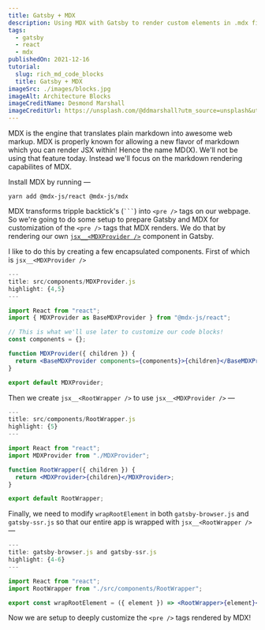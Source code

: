```yaml
---
title: Gatsby + MDX
description: Using MDX with Gatsby to render custom elements in .mdx files
tags:
  - gatsby
  - react
  - mdx
publishedOn: 2021-12-16
tutorial:
  slug: rich_md_code_blocks
  title: Gatsby + MDX
imageSrc: ./images/blocks.jpg
imageAlt: Architecture Blocks
imageCreditName: Desmond Marshall
imageCreditUrl: https://unsplash.com/@ddmarshall?utm_source=unsplash&utm_medium=referral&utm_content=creditCopyText
---
```


MDX is the engine that translates plain markdown into awesome web markup. MDX is properly known for allowing a new flavor of markdown which you can render JSX within! Hence the name MD(X). We'll not be using that feature today. Instead we'll focus on the markdown rendering capabilites of MDX.

Install MDX by running —

```shell
yarn add @mdx-js/react @mdx-js/mdx
```

MDX transforms tripple backtick's (` ``` `) into `<pre />` tags on our webpage. So we're going to do some setup to prepare Gatsby and MDX for customization of the `<pre />` tags that MDX renders. We do that by rendering our own [`jsx__<MDXProvider />`](https://www.gatsbyjs.com/docs/how-to/routing/customizing-components/) component in Gatsby.

I like to do this by creating a few encapsulated components. First of which is `jsx__<MDXProvider />`

```jsx
---
title: src/components/MDXProvider.js
highlight: {4,5}
---

import React from "react";
import { MDXProvider as BaseMDXProvider } from "@mdx-js/react";

// This is what we'll use later to customize our code blocks!
const components = {};

function MDXProvider({ children }) {
  return <BaseMDXProvider components={components}>{children}</BaseMDXProvider>;
}

export default MDXProvider;
```

Then we create `jsx__<RootWrapper />` to use `jsx__<MDXProvider />` —

```jsx
---
title: src/components/RootWrapper.js
highlight: {5}
---

import React from "react";
import MDXProvider from "./MDXProvider";

function RootWrapper({ children }) {
  return <MDXProvider>{children}</MDXProvider>;
}

export default RootWrapper;
```

Finally, we need to modify `wrapRootElement` in both `gatsby-browser.js` and `gatsby-ssr.js` so that our entire app is wrapped with `jsx__<RootWrapper />` —

```jsx
---
title: gatsby-browser.js and gatsby-ssr.js
highlight: {4-6}
---

import React from "react";
import RootWrapper from "./src/components/RootWrapper";

export const wrapRootElement = ({ element }) => <RootWrapper>{element}</RootWrapper>;
```

Now we are setup to deeply customize the `<pre />` tags rendered by MDX!
